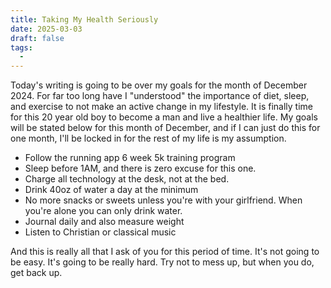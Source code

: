 ```yaml
---
title: Taking My Health Seriously
date: 2025-03-03
draft: false
tags:
  - 
---
```

Today's writing is going to be over my goals for the month of December 2024.
For far too long have I "understood" the importance of diet, sleep, and exercise to not make an active change in my lifestyle. It is finally time for this 20 year old boy to become a man and live a healthier life. My goals will be stated below for this month of December, and if I can just do this for one month, I'll be locked in for the rest of my life is my assumption.

- Follow the running app 6 week 5k training program
- Sleep before 1AM, and there is zero excuse for this one. 
- Charge all technology at the desk, not at the bed.
- Drink 40oz of water a day at the minimum
- No more snacks or sweets unless you're with your girlfriend. When you're alone you can only drink water.
- Journal daily and also measure weight
- Listen to Christian or classical music

And this is really all that I ask of you for this period of time.
It's not going to be easy. It's going to be really hard. Try not to mess up, but when you do, get back up.